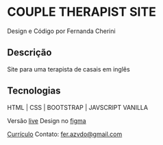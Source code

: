 # COUPLE THERAPIST SITE

Design e Código por Fernanda Cherini

## Descrição

Site para uma terapista de casais em inglês

## Tecnologias

HTML | CSS | BOOTSTRAP | JAVSCRIPT VANILLA

Versão [live](https://fcherini.github.io/couple-therapist/)
Design no [figma](https://www.figma.com/community/file/1013784635395736015)

[Currículo](https://drive.google.com/file/d/1EH82yA1moAE_8GLqUwrWv0rlgZ5lvs8C/view?usp=sharing)
Contato: fer.azvdo@gmail.com
